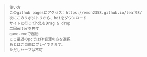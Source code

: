 > ```
>使い方
> このgithub pagesにアクセス：https://emon2358.github.io/leaf98/
> 次にこのリポジトリから、hdiをダウンロード
> サイトに行ってhdiをDrag & drop
> 二回enterを押す
> game.exeで起動
> ここ最近のpcではFM音源の方を選択
> あとはご自由にプレイできます。
> ただしセーブは不可
